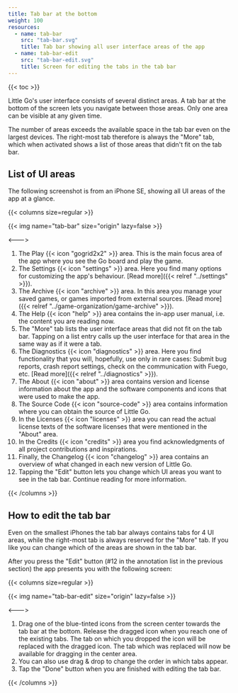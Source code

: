 ```yaml
---
title: Tab bar at the bottom
weight: 100
resources:
  - name: tab-bar
    src: "tab-bar.svg"
    title: Tab bar showing all user interface areas of the app
  - name: tab-bar-edit
    src: "tab-bar-edit.svg"
    title: Screen for editing the tabs in the tab bar
---
```


{{< toc >}}

Little Go's user interface consists of several distinct areas. A tab bar at the bottom of the screen lets you navigate between those areas. Only one area can be visible at any given time.

The number of areas exceeds the available space in the tab bar even on the largest devices. The right-most tab therefore is always the "More" tab, which when activated shows a list of those areas that didn't fit on the tab bar.

## List of UI areas

The following screenshot is from an iPhone SE, showing all UI areas of the app at a glance.

{{< columns size=regular >}}

{{< img name="tab-bar" size="origin" lazy=false >}}

<--->

1. The Play {{< icon "gogrid2x2" >}} area. This is the main focus area of the app where you see the Go board and play the game.
1. The Settings {{< icon "settings" >}} area. Here you find many options for customizing the app's behaviour. [Read more]({{< relref "../settings" >}}).
1. The Archive {{< icon "archive" >}} area. In this area you manage your saved games, or games imported from external sources. [Read more]({{< relref "../game-organization/game-archive" >}}).
1. The Help {{< icon "help" >}} area contains the in-app user manual, i.e. the content you are reading now.
1. The "More" tab lists the user interface areas that did not fit on the tab bar. Tapping on a list entry calls up the user interface for that area in the same way as if it were a tab.
1. The Diagnostics {{< icon "diagnostics" >}} area. Here you find functionality that you will, hopefully, use only in rare cases: Submit bug reports, crash report settings, check on the communication with Fuego, etc. [Read more]({{< relref "../diagnostics" >}}).
1. The About {{< icon "about" >}} area contains version and license information about the app and the software components and icons that were used to make the app.
1. The Source Code {{< icon "source-code" >}} area contains information where you can obtain the source of Little Go.
1. In the Licenses {{< icon "licenses" >}} area you can read the actual license texts of the software licenses that were mentioned in the "About" area.
1. In the Credits {{< icon "credits" >}} area you find acknowledgments of all project contributions and inspirations.
1. Finally, the Changelog {{< icon "changelog" >}} area contains an overview of what changed in each new version of Little Go.
1. Tapping the "Edit" button lets you change which UI areas you want to see in the tab bar. Continue reading for more information.

{{< /columns >}}

## How to edit the tab bar

Even on the smallest iPhones the tab bar always contains tabs for 4 UI areas, while the right-most tab is always reserved for the "More" tab. If you like you can change which of the areas are shown in the tab bar.

After you press the "Edit" button (#12 in the annotation list in the previous section) the app presents you with the following screen:

{{< columns size=regular >}}

{{< img name="tab-bar-edit" size="origin" lazy=false >}}

<--->

1. Drag one of the blue-tinted icons from the screen center towards the tab bar at the bottom. Release the dragged icon when you reach one of the existing tabs. The tab on which you dropped the icon will be replaced with the dragged icon. The tab which was replaced will now be available for dragging in the center area.
2. You can also use drag & drop to change the order in which tabs appear.
3. Tap the "Done" button when you are finished with editing the tab bar.

{{< /columns >}}
